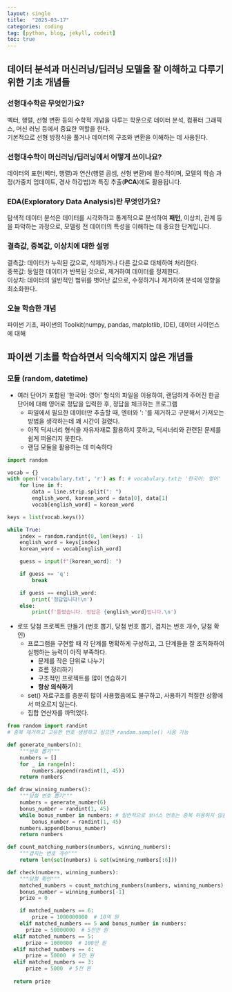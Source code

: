 ```yaml
---
layout: single
title:  "2025-03-17"
categories: coding
tag: [python, blog, jekyll, codeit]
toc: true
---
```


## 데이터 분석과 머신러닝/딥러닝 모델을 잘 이해하고 다루기 위한 기초 개념들

### 선형대수학은 무엇인가요?

벡터, 행렬, 선형 변환 등의 수학적 개념을 다루는 학문으로 데이터 분석, 컴퓨터 그래픽스, 머신 러닝 등에서 중요한 역할을 한다.  
기본적으로 선형 방정식을 풀거나 데이터의 구조와 변환을 이해하는 데 사용된다.  

### 선형대수학이 머신러닝/딥러닝에서 어떻게 쓰이나요?

데이터의 표현(벡터, 행렬)과 연산(행렬 곱셈, 선형 변환)에 필수적이며, 모델의 학습 과정(가중치 업데이트, 경사 하강법)과 특징 추출(**PCA**)에도 활용됩니다.

### EDA(Exploratory Data Analysis)란 무엇인가요?

탐색적 데이터 분석은 데이터를 시각화하고 통계적으로 분석하여 **패턴**, 이상치, 관계 등을 파악하는 과정으로, 모델링 전 데이터의 특성을 이해하는 데 중요한 단계입니다.

### 결측값, 중복값, 이상치에 대한 설명

결측값: 데이터가 누락된 값으로, 삭제하거나 다른 값으로 대체하여 처리한다.  
중복값: 동일한 데이터가 반복된 것으로, 제거하여 데이터를 정제한다.  
이상치: 데이터의 일반적인 범위를 벗어난 값으로, 수정하거나 제거하여 분석에 영향을 최소화한다.

### 오늘 학습한 개념

파이썬 기초, 파이썬의 Toolkit(numpy, pandas, matplotlib, IDE), 데이터 사이언스에 대해

## 파이썬 기초를 학습하면서 익숙해지지 않은 개념들

### 모듈 (random, datetime)

* 여러 단어가 포함된 '한국어: 영어' 형식의 파일을 이용하여, 랜덤하게 주어진 한글 단어에 대해 영어로 정답을 입력한 후, 정답을 체크하는 프로그램  
    + 파일에서 필요한 데이터만 추출할 때, 엔터와 ': '를 제거하고 구분해서 가져오는 방법을 생각하는데 꽤 시간이 걸렸다.
    + 아직 딕셔너리 형식을 자유자재로 활용하지 못하고, 딕셔너리와 관련된 문제를 쉽게 떠올리지 못한다.
    + 랜덤 모듈을 활용하는 데 미숙하다


```python
import random

vocab = {}
with open('vocabulary.txt', 'r') as f: # vocabulary.txt는 '한국어: 영어' 형태
    for line in f:
        data = line.strip.split(": ")
        english_word, korean_word = data[0], data[1]
        vocab[english_word] = korean_word

keys = list(vocab.keys())

while True:
    index = random.randint(0, len(keys) - 1)
    english_word = keys[index]
    korean_word = vocab[english_word]

    guess = input(f"{korean_word}: ")

    if guess == 'q':
        break

    if guess == english_word:
        print('정답입니다!\n')
    else:
        print(f'틀렸습니다. 정답은 {english_word}입니다.\n')
```

- 로또 당첨 프로젝트 만들기 (번호 뽑기, 당첨 번호 뽑기, 겹치는 번호 개수, 당첨 확인)
    + 프로그램을 구현할 때 각 단계를 명확하게 구상하고, 그 단계들을 잘 조직화하여 실행하는 능력이 아직 부족하다.  
      - 문제를 작은 단위로 나누기
      - 흐름 정리하기
      - 구조적인 프로젝트를 많이 연습하기
      - **항상 의식하기**
    + set() 자료구조를 충분히 많이 사용했음에도 불구하고, 사용하기 적절한 상황에서 떠오르지 않는다.
    + 집합 연산자를 까먹었다.


```python
from random import randint
# 중복 제거하고 고유한 번호 생성하고 싶으면 random.sample() 사용 가능

def generate_numbers(n):
    """번호 뽑기"""
    numbers = []
    for _ in range(n):
        numbers.append(randint(1, 45))
    return numbers

def draw_winning_numbers():
    """당첨 번호 뽑기"""
    numbers = generate_number(6)
    bonus_number = randint(1, 45)
    while bonus_number in numbers: # 일반적으로 보너스 번호는 중복 허용하지 않음
        bonus_number = randint(1, 45)
    numbers.append(bonus_number)
    return numbers

def count_matching_numbers(numbers, winning_numbers):
    """겹치는 번호 개수"""
    return len(set(numbers) & set(winning_numbers[:6]))

def check(numbers, winning_numbers):
    """당첨 확인"""
    matched_numbers = count_matching_numbers(numbers, winning_numbers)
    bonus_number = winning_numbers[-1]
    prize = 0

    if matched_numbers == 6:
        prize = 1000000000  # 10억 원
    elif matched_numbers == 5 and bonus_number in numbers:
      prize = 50000000  # 5천만 원
  elif matched_numbers == 5:
      prize = 1000000  # 100만 원
  elif matched_numbers == 4:
      prize = 50000  # 5만 원
  elif matched_numbers == 3:
      prize = 5000  # 5천 원
    
  return prize
```
